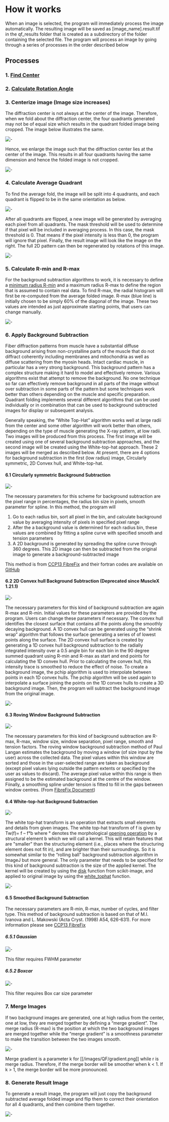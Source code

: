 # How it works

When an image is selected, the program will immediately process the image automatically. The resulting image will be saved as [image_name].result.tif in the qf_results folder that is created as a subdirectory of the folder containing the selected file. The program will process an image by going through a series of processes in the order described below

## Processes
### 1. [Find Center](../Image-Processing-Functions.html#finding-center)
### 2. [Calculate Rotation Angle](../Image-Processing-Functions.html#calculate-rotation-angle)
### 3. Centerize image (Image size increases)
The diffraction center is not always at the center of the image. Therefore, when we fold about the diffraction center, the four quadrants generated may not be of equal size which results in the quadrant folded image being cropped. The image below illustrates the same.

![-](../../images/QF/incorrect_centerize.png)

Hence, we enlarge the image such that the diffraction center lies at the center of the image. This results in all four quadrants having the same dimension and hence the folded image is not cropped.

![-](../../images/QF/centerizing_image.png)
  
### 4. Calculate Average Quadrant
To find the average fold, the image will be split into 4 quadrants, and each quadrant is flipped to be in the same orientation as below.

![-](../../images/QF/split_folds.png)

After all quadrants are flipped, a new image will be generated by averaging each pixel from all quadrants. The mask threshold will be used to determine if that pixel will be included in averaging process. In this case, the mask threshold is 0. That means if the pixel intensity is less than 0, the program will ignore that pixel.  Finally, the result image will look like the image on the right. The full 2D pattern can then be regenerated by rotations of this image. 

![-](../../images/QF/avg_fold2.png)

### 5. Calculate R-min and R-max
For the background subtraction algorithms to work, it is necessary to define a [minimum radius R-min](../Image-Processing-Functions.html#calculate-r-min) and a maximum radius R-max to define the region that is assumed to contain real data. To find R-max, the radial histogram will first be re-computed  from the average folded image. R-max (blue line) is initially chosen to be  simply 60% of the diagonal of the image. These two values are intended as  just approximate starting points, that users can change manually.

![-](../../images/QF/rmin.png)

### 6. Apply Background Subtraction
Fiber diffraction patterns from muscle have a substantial diffuse background arising from non-crystalline parts of the muscle that do not diffract coherently including membranes and mitochondria as well as diffuse scattering from the myosin heads. Intact cardiac muscle, in particular has a very strong background. This background pattern has a complex structure making it hard to model and effectively remove.  Various algorithms exist that attempt to remove the background. No one technique so far can effectively remove background in all parts of the image without over subtraction in some parts of the pattern but some techniques work better than others depending on the muscle and specific preparation. Quadrant folding implements several different algorithms  that can be used individually or in combination that can be used to background subtracted images for display or subsequent analysis.

Generally speaking, the “White Top-Hat” algorithm works well at large radii from the center and some other algorithm will work better than others, depending on the type of muscle generating the X-ray pattern,  at low radii. Two images will be produced from this process. The first image will be created using one of several  background subtraction approaches, and the second image will be created using the White-top-hat approach. These 2 images will be merged as described below. At present, there are 4 options for background subtraction in the first (low radius) image, Circularly symmetric, 2D Convex hull, and White-top-hat.

<!---
#### 5.1 Angular Background Subtraction
[[/images/QF/angular.png]]

The necessary parameters for this scheme for background subtraction are the pixel range in percentages, and the angular bin size for integration in degrees. In this method, the program will:

1. Obtain the 2D azimuthal integration from the average folded image. The x-axis represents radius, and y-axis represents angle. In this case, we need to do this integration for only one quadrant, so the angle range is from 0 to 90 °. 

2. obtain the estimated background line for each bin. For example, if the degree bin size is 30. There will be 3 background estimates lines for each of the degree ranges 0-30, 30-60, and 60-90. Each background estimate line is produced by going to  each radial position in the angular  bin range, sort all pixels at that radius by intensities, and the background value is chosen as the mean value of intensities between specified pixel ranges from the minimum value to the maximum value. The background  value for each radius is used to generate a 1d background estimate for the chosen angular bin range. Each line will have a 1d convex hull applied to define a surface and the pchip algorithm is used to interpolate between points in the convex hull in order to generate a smooth curve.

3. a two D background image is formed from the individual lines by assuming the same profile throughout the angular bin range that generated it. This 2D image can then be subtracted from the original image to generate a background-subtracted image

[[/images/QF/angular_img.png]]
-->

#### 6.1 Circularly symmetric Background Subtraction
![-](../../images/QF/csym_set.png)

The necessary parameters for this scheme for background subtraction are the pixel range in percentages, the radius bin size in pixels, smooth parameter for spline. In this method, the program will
1. Go to each radius bin, sort all pixel in the bin, and calculate background value by averaging intensity of pixels in specified pixel range
2. After the a background value is determined for each radius bin,  these values are combined by fitting a spline curve with specified smooth and tension parameters
3. A 2D background is generated by spreading the spline curve through 360 degrees. This 2D image can then be subtracted from the original image to generate a background-subtracted image

This method is from [CCP13 FibreFix](http://www.diamond.ac.uk/Beamlines/Soft-Condensed-Matter/small-angle/SAXS-Software/CCP13/FibreFix/FibreFix.html) and their fortran codes are available on [GitHub](https://github.com/scattering-central/CCP13)

#### 6.2 2D Convex hull Background Subtraction (Deprecated since MuscleX 1.21.1)
![-](../../images/QF/2dcon_set.png)

The necessary parameters for this kind of background subtraction are again R-max and R-min. Initial values for these parameters are provided by the program. Users can change these parameters if necessary.
The convex hull identifies the closest surface that contains all the points along the smoothly decaying background.  A 1D convex hull can be generated using the “shrink wrap” algorithm that follows the surface generating a series of of lowest points along the surface.  The 2D convex hull surface is created by generating a 1D convex hull background subtraction to the radially integrated intensity over a 0.5 angle bin for each bin in the 90 degree summed quadrant using R-min and R-max as start and end points for calculating the 1D convex hull. Prior to calculating the convex hull, this intensity trace is smoothed to reduce the effect of noise. To create a background image, the pchip algorithm is used to interpolate between points in each 1D convex hulls. The pchip algorithm will be used again to interpolate a surface joining the points on the 1D convex hulls to create a 3D background image. Then, the program will subtract the background image from the original image.

![-](../../images/QF/2dconvex_img.png)

#### 6.3 Roving Window Background Subtraction
![-](../../images/QF/roving.png)

The necessary parameters for this kind of background subtraction are R-max, R-max, window size, window separation, pixel range, smooth and tension factors. The roving window background subtraction method of Paul Langan estimates the background by moving a window (of size input by the user) across the collected data. The pixel values within this window are sorted and those in the user-selected range are taken as background (except pixel values lying outside the pattern extents or specified by the user as values to discard). The average pixel value within this range is then assigned to be the estimated background at the centre of the window. Fiinally, a smoothing spline under tension is fitted to fill in the gaps between window centres. (From [FibreFix Document](http://www.diamond.ac.uk/Beamlines/Soft-Condensed-Matter/small-angle/SAXS-Software/CCP13/FibreFix/FibreFix.html))

#### 6.4 White-top-hat Background Subtraction
![-](../../images/QF/tophat_set.png)

The white top-hat transform is an operation that extracts small elements and details from given images. The white top-hat transform of f is given by Tw(f)= f – f°b where ° denotes the morphological [opening operation](https://en.wikipedia.org/wiki/Opening_%28morphology%29) by a structural element b which we will call a kernel. This will retain features that are "smaller" than the structuring element (i.e., places where the structuring element does not fit in), and are brighter than their surroundings. So it is somewhat similar to the “rolling ball” background subtraction algorithm in ImageJ but more general. The only parameter that needs to be specified for this kind of background subtraction is the size of the applied kernel. The kernel will be created by using the [disk](http://scikit-image.org/docs/dev/api/skimage.morphology.html#skimage.morphology.disk) function from scikit-image, and applied to original image by using the [white_tophat](http://scikit-image.org/docs/dev/api/skimage.morphology.html#skimage.morphology.white_tophat) function.

![-](../../images/QF/tophat_img.png)

#### 6.5 Smoothed Background Subtraction
The necessary parameters are R-min, R-max, number of cycles, and filter type. This method of background subtraction is based on that of M.I. Ivanova and L. Makowski (Acta Cryst. (1998) A54, 626-631). For more information please see [CCP13 FibreFix](http://www.diamond.ac.uk/Beamlines/Soft-Condensed-Matter/small-angle/SAXS-Software/CCP13/FibreFix/FibreFix.html)
##### 6.5.1 Gaussian
![-](../../images/QF/smooth_g.png)

This filter requires FWHM parameter
##### 6.5.2 Boxcar
![-](../../images/QF/smooth_b.png)

This filter requires Box car size parameter

### 7. Merge Images
If two background images are generated, one at high radius from the center, one at low, they are merged together by defining a “merge gradient”.  The merge radius (R-max) is the position at which the two background images are merged together while the “merge gradient” is a smoothness parameter to make the transition between the two images smooth. 

![-](../../images/QF/merge.png)

Merge gradient is a parameter k for [[/images/QF/gradient.png]] while r is merge radius. Therefore, if the merge border will be smoother when k < 1. If k > 1, the merge border will be more pronounced.

### 8. Generate Result Image
To generate a result image, the program will just copy the background subtracted average folded image and flip them to correct their orientation for all 4 quadrants, and then combine them together.

![-](../../images/QF/result.png)



